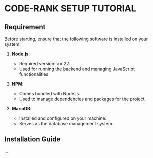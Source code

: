 # CODE-RANK SETUP TUTORIAL

## Requirement

Before starting, ensure that the following software is installed on your system:

1. **Node.js**:  
   - Required version: >= 22.  
   - Used for running the backend and managing JavaScript functionalities.

2. **NPM**:  
   - Comes bundled with Node.js.  
   - Used to manage dependencies and packages for the project.

3. **MariaDB**:  
   - Installed and configured on your machine.  
   - Serves as the database management system.

## Installation Guide
...
